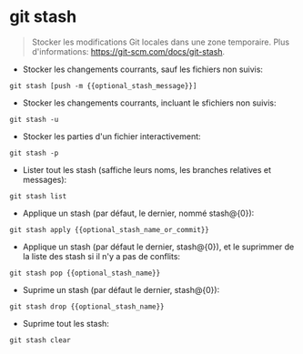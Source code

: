 # git stash

> Stocker les modifications Git locales dans une zone temporaire.
> Plus d'informations: <https://git-scm.com/docs/git-stash>.

- Stocker les changements courrants, sauf les fichiers non suivis:

`git stash [push -m {{optional_stash_message}}]`

- Stocker les changements courrants, incluant le sfichiers non suivis:

`git stash -u`

- Stocker les parties d'un fichier interactivement:

`git stash -p`

- Lister tout les stash (saffiche leurs noms, les branches relatives et messages):

`git stash list`

- Applique un stash (par défaut, le dernier, nommé stash@{0}):

`git stash apply {{optional_stash_name_or_commit}}`

- Applique un stash (par défaut le dernier, stash@{0}), et le suprimmer de la liste des stash si il n'y a pas de conflits:

`git stash pop {{optional_stash_name}}`

- Suprime un stash (par défaut le dernier, stash@{0}):

`git stash drop {{optional_stash_name}}`

- Suprime tout les stash:

`git stash clear`
